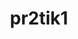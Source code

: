 ---
title: pr2tik1
github: https://github.com/pr2tik1
mode: dark
transition: 0.9s
score: 41.5
archetype:
- Minimalistic
---